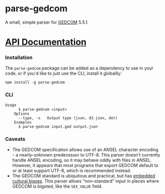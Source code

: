 # parse-gedcom

A small, simple parser for [GEDCOM](http://en.wikipedia.org/wiki/GEDCOM) 5.5.1.

# [API Documentation](./docs/README.md)

### Installation

The `parse-gedcom` package can be added as a dependency to use in your code, or
if you'd like to just use the CLI, install it globallly:

```
npm install -g parse-gedcom
```

### CLI

```
Usage
	  $ parse-gedcom <input>
	Options
	  --type, -s   Output type (json, d3.json, dot)
	Examples
	  $ parse-gedcom input.ged output.json
```

### Caveats

- The GEDCOM specification allows use of an ANSEL character encoding - a nearly-unknown
  predecessor to UTF-8. This parser doesn't currently handle ANSEL encoding, so it
  may behave oddly with files in ANSEL. However, it appears that most programs that
  export GEDCOM default to or at least support UTF-8, which is recommended instead.
- The GEDCOM standard is ubiquitous and practical, but has [embedded cultural biases](./GEDCOM_BIAS.md).
  This parser allows "non-standard" input in places where GEDCOM is bigoted, like
  the `SEX_VALUE` field.
